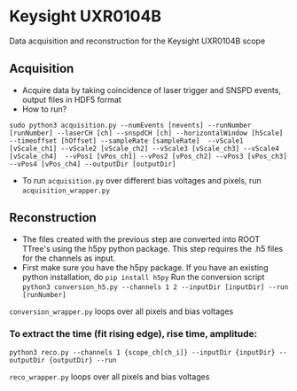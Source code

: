 # Keysight UXR0104B
Data acquisition and reconstruction for the Keysight UXR0104B scope


## Acquisition
*  Acquire data by taking coincidence of laser trigger and SNSPD events, output files in HDF5 format
*  How to run? 

`sudo python3 acquisition.py --numEvents [nevents] --runNumber [runNumber] --laserCH [ch] --snspdCH [ch]
 --horizontalWindow [hScale] --timeoffset [hOffset] --sampleRate [sampleRate] 
--vScale1 [vScale_ch1] --vScale2 [vScale_ch2] --vScale3 [vScale_ch3] --vScale4 [vScale_ch4] 
--vPos1 [vPos_ch1] --vPos2 [vPos_ch2] --vPos3 [vPos_ch3] --vPos4 [vPos_ch4] --outputDir [outputDir]`

* To run `acquisition.py` over different bias voltages and pixels, run `acquisition_wrapper.py` 

## Reconstruction
*  The files created with the previous step are converted into ROOT TTree's using the h5py python package. This step requires the .h5 files for the channels as input.
*  First make sure you have the h5py package. If you have an existing python installation, do
`pip install h5py`
Run the conversion script
`python3 conversion_h5.py --channels 1 2 --inputDir [inputDir] --run [runNumber]`

`conversion_wrapper.py` loops over all pixels and bias voltages

### To extract the time (fit rising edge), rise time, amplitude:

`python3 reco.py --channels 1 {scope_ch[ch_i]} --inputDir {inputDir} --outputDir {outputDir} --run`

`reco_wrapper.py` loops over all pixels and bias voltages


